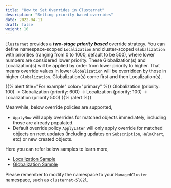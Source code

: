 ```yaml
---
title: "How to Set Overrides in Clusternet"
description: "Setting priority based overrides"
date: 2022-04-11
draft: false
weight: 10
---
```


`Clusternet` provides a ***two-stage priority based*** override strategy. You can define namespace-scoped `Localization`
and cluster-scoped `Globalization` with priorities (ranging from 0 to 1000, default to be 500), where lower numbers are
considered lower priority. These Globalization(s) and Localization(s) will be applied by order from lower priority to
higher. That means override values in lower `Globalization` will be overridden by those in higher `Globalization`.
Globalization(s) come first and then Localization(s).

{{% alert title="For example" color="primary" %}}
Globalization (priority: 100) -> Globalization (priority: 600) -> Localization (priority: 100) -> Localization (priority 500)
{{% /alert %}}

Meanwhile, below override policies are supported,

- `ApplyNow` will apply overrides for matched objects immediately, including those are already populated.
- Default override policy `ApplyLater` will only apply override for matched objects on next updates (including updates
  on `Subscription`, `HelmChart`, etc) or new created objects.

Here you can refer below samples to learn more,

- [Localization Sample](https://github.com/clusternet/clusternet/blob/main/examples/replication-scheduling/localization.yaml)
- [Globalization Sample](https://github.com/clusternet/clusternet/blob/main/examples/replication-scheduling/globalization.yaml)

Please remember to modify the namespace to your `ManagedCluster` namespace, such as `clusternet-5l82l`.
